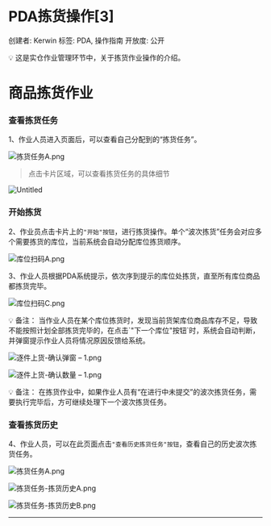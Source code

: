 # PDA拣货操作[3]

创建者: Kerwin
标签: PDA, 操作指南
开放度: 公开

<aside>
💡 这是实仓作业管理环节中，关于拣货作业操作的介绍。

</aside>

# 商品拣货作业

### 查看拣货任务

1、作业人员进入页面后，可以查看自己分配到的“拣货任务”。

![拣货任务A.png](PDA%E6%8B%A3%E8%B4%A7%E6%93%8D%E4%BD%9C%5B3%5D%208f2ad9a743184b9d80b2ae66ef047faa/%25E6%258B%25A3%25E8%25B4%25A7%25E4%25BB%25BB%25E5%258A%25A1A.png)

> 点击卡片区域，可以查看拣货任务的具体细节
> 

![Untitled](PDA%E6%8B%A3%E8%B4%A7%E6%93%8D%E4%BD%9C%5B3%5D%208f2ad9a743184b9d80b2ae66ef047faa/Untitled.png)

### 开始拣货

2、作业员点击卡片上的`"开始"按钮`，进行拣货操作。单个“波次拣货”任务会对应多个需要拣货的库位，当前系统会自动分配库位拣货顺序。

![库位扫码A.png](PDA%E6%8B%A3%E8%B4%A7%E6%93%8D%E4%BD%9C%5B3%5D%208f2ad9a743184b9d80b2ae66ef047faa/%25E5%25BA%2593%25E4%25BD%258D%25E6%2589%25AB%25E7%25A0%2581A.png)

3、作业人员根据PDA系统提示，依次序到提示的库位处拣货，直至所有库位商品都拣货完毕。

![库位扫码C.png](PDA%E6%8B%A3%E8%B4%A7%E6%93%8D%E4%BD%9C%5B3%5D%208f2ad9a743184b9d80b2ae66ef047faa/%25E5%25BA%2593%25E4%25BD%258D%25E6%2589%25AB%25E7%25A0%2581C.png)

<aside>
💡 备注：
当作业人员在某个库位拣货时，发现当前货架库位商品库存不足，导致不能按照计划全部拣货完毕的，在点击`"下一个库位"按钮`时，系统会自动判断，并弹窗提示作业人员将情况原因反馈给系统。

</aside>

![逐件上货-确认弹窗 – 1.png](PDA%E6%8B%A3%E8%B4%A7%E6%93%8D%E4%BD%9C%5B3%5D%208f2ad9a743184b9d80b2ae66ef047faa/%25E9%2580%2590%25E4%25BB%25B6%25E4%25B8%258A%25E8%25B4%25A7-%25E7%25A1%25AE%25E8%25AE%25A4%25E5%25BC%25B9%25E7%25AA%2597__1.png)

![逐件上货-确认数量 – 1.png](PDA%E6%8B%A3%E8%B4%A7%E6%93%8D%E4%BD%9C%5B3%5D%208f2ad9a743184b9d80b2ae66ef047faa/%25E9%2580%2590%25E4%25BB%25B6%25E4%25B8%258A%25E8%25B4%25A7-%25E7%25A1%25AE%25E8%25AE%25A4%25E6%2595%25B0%25E9%2587%258F__1.png)

<aside>
💡 备注：
在拣货作业中，如果作业人员有“在进行中未提交”的波次拣货任务，需要执行完毕后，方可继续处理下一个波次拣货任务。

</aside>

### 查看拣货历史

4、作业人员，可以在此页面点击`"查看历史拣货任务"按钮`，查看自己的历史波次拣货任务。

![拣货任务A.png](PDA%E6%8B%A3%E8%B4%A7%E6%93%8D%E4%BD%9C%5B3%5D%208f2ad9a743184b9d80b2ae66ef047faa/%25E6%258B%25A3%25E8%25B4%25A7%25E4%25BB%25BB%25E5%258A%25A1A.png)

![拣货任务-拣货历史A.png](PDA%E6%8B%A3%E8%B4%A7%E6%93%8D%E4%BD%9C%5B3%5D%208f2ad9a743184b9d80b2ae66ef047faa/%25E6%258B%25A3%25E8%25B4%25A7%25E4%25BB%25BB%25E5%258A%25A1-%25E6%258B%25A3%25E8%25B4%25A7%25E5%258E%2586%25E5%258F%25B2A.png)

![拣货任务-拣货历史B.png](PDA%E6%8B%A3%E8%B4%A7%E6%93%8D%E4%BD%9C%5B3%5D%208f2ad9a743184b9d80b2ae66ef047faa/%25E6%258B%25A3%25E8%25B4%25A7%25E4%25BB%25BB%25E5%258A%25A1-%25E6%258B%25A3%25E8%25B4%25A7%25E5%258E%2586%25E5%258F%25B2B.png)

---